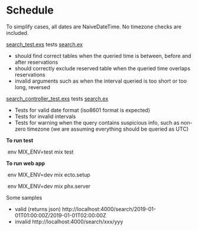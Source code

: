 # Schedule

To simplify cases, all dates are NaiveDateTime. No timezone checks are included.

[search_test.exs](/test/schedule/search_test.exs) tests [search.ex](/lib/schedule/search.ex)

- should find correct tables when the queried time is between, before and after reservations
- should correctly exclude reserved table when the queried time overlaps reservations
- invalid arguments such as when the interval queried is too short or too long, reversed

[search_controller_test.exs](/test/schedule_web/controllers/search_controller_test.exs) tests [search.ex](/lib/schedule_web/controllers/search_controller.ex)

- Tests for valid date format (iso8601 format is expected)
- Tests for invalid intervals
- Tests for warning when the query contains suspicious info, such as non-zero timezone (we are assuming everything should be queried as UTC)

**To run test**

​	env MIX_ENV=test mix test

**To run web app**

​	env MIX_ENV=dev mix ecto.setup

​	env MIX_ENV=dev mix phx.server

Some samples

- valid (returns json) http://localhost:4000/search/2019-01-01T01:00:00Z/2019-01-01T02:00:00Z
- invalid http://localhost:4000/search/xxx/yyy